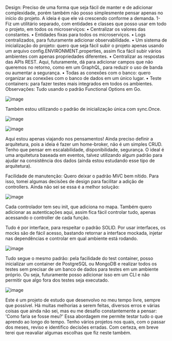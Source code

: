 Design: Preciso de uma forma que seja fácil de manter e de adicionar complexidade, porém também não posso simplesmente pensar apenas no início do projeto. A ideia é que ele vá crescendo conforme a demanda.
1- Fiz um utilitário separado, com entidades e classes que posso usar em todo o projeto, em todos os microserviços:
    • Centralizar os valores das constantes.
    • Entidades fixas para todos os microserviços.
    • Logs centralizados, para futuramente adicionar observabilidade.
    • Um sistema de inicialização do projeto: quero que seja fácil subir o projeto apenas usando um arquivo config.ENVIRONMENT.properties, assim fica fácil subir vários ambientes com apenas propriedades diferentes.
    • Centralizar as respostas das APIs REST. Aqui, futuramente, dá para adicionar campos que não queremos no retorno, como em um GraphQL, para reduzir o uso de banda ou aumentar a segurança.
    • Todas as conexões com o banco: quero organizar as conexões com o banco de dados em um único lugar.
    • Teste containers: para fazer testes mais integrados em todos os ambientes.
Observações: Tudo usando o padrão Functional Options em Go.

![image](https://github.com/user-attachments/assets/46b3fbda-3c62-4aa7-9026-f2b41a94c018)

Também estou utilizando o padrão de inicialização única com sync.Once.

![image](https://github.com/user-attachments/assets/19632fbd-ab5a-4f78-b55e-5cb1f24d8e18)

![image](https://github.com/user-attachments/assets/81e9d23c-76b0-41c6-8d5d-0ad16b64af6c)

Aqui estou apenas viajando nos pensamentos! Ainda preciso definir a arquitetura, pois a ideia é fazer um home-broker, não é um simples CRUD. Tenho que pensar em escalabilidade, disponibilidade, segurança. O ideal é uma arquitetura baseada em eventos, talvez utilizando algum padrão para ajudar na consistência dos dados (ainda estou estudando esse tipo de arquitetura).

Facilidade de manutenção:
Quero deixar o padrão MVC bem nítido. Para isso, tomei algumas decisões de design para facilitar a adição de controllers. Ainda não sei se essa é a melhor solução:

![image](https://github.com/user-attachments/assets/b3b77b09-b04c-43da-a3b6-c9c4db913b40)

Cada controlador tem seu init, que adiciona no mapa. Também quero adicionar as autenticações aqui, assim fica fácil controlar tudo, apenas acessando o controller de cada função.

Tudo é por interface, para respeitar o padrão SOLID.
	Por usar interfaces, os mocks são de fácil acesso, bastando retornar a interface mockada, injetar nas dependências e controlar em qual ambiente está rodando.

![image](https://github.com/user-attachments/assets/3a8e8164-bc30-4688-adff-0661b6584fa5)


Tudo segue o mesmo padrão: pela facilidade do test container, posso inicializar um container de PostgreSQL ou MongoDB e realizar todos os testes sem precisar de um banco de dados para testes em um ambiente próprio. Ou seja, futuramente posso adicionar isso em um CLI e não permitir que algo fora dos testes seja executado.

![image](https://github.com/user-attachments/assets/d8e63733-fd52-44bf-b68c-a6ba8f5097cf)

Este é um projeto de estudo que desenvolvo no meu tempo livre, sempre que possível. Há muitas melhorias a serem feitas, diversos erros e várias coisas que ainda não sei, mas eu me desafio constantemente a pensar: 'Como faria se fosse meu?' Essa abordagem me permite testar tudo o que aprendo ao longo do tempo. Tenho vários projetos nos quais, com o passar dos meses, reviso e identifico decisões erradas. Com certeza, em breve terei que reavaliar algumas escolhas que fiz neste também.

